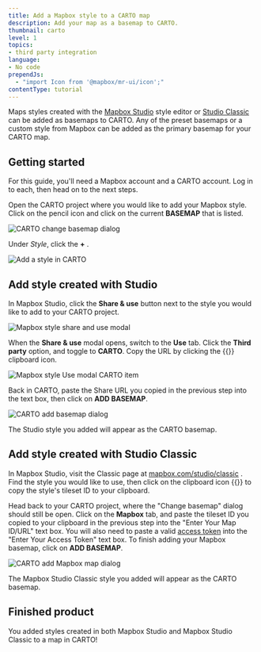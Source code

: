 ```yaml
---
title: Add a Mapbox style to a CARTO map
description: Add your map as a basemap to CARTO.
thumbnail: carto
level: 1
topics:
- third party integration
language:
- No code
prependJs:
  - "import Icon from '@mapbox/mr-ui/icon';"
contentType: tutorial
---
```


<!--copyeditor disable basemap-->

Maps styles created with the [Mapbox Studio](https://www.mapbox.com/studio) style editor or [Studio Classic](https://github.com/mapbox/mapbox-studio-classic) can be added as basemaps to CARTO. Any of the preset basemaps or a custom style from Mapbox can be added as the primary basemap for your CARTO map.

## Getting started

For this guide, you'll need a Mapbox account and a CARTO account. Log in to each, then head on to the next steps.

Open the CARTO project where you would like to add your Mapbox style. Click on the pencil icon and click on the current **BASEMAP** that is listed.

<img alt='CARTO change basemap dialog' src='/help/img/3rdparty/cartodb-change-basemap.png' class='block wmax600 mx-auto'>

Under _Style_, click the **+** .

<img alt='Add a style in CARTO' src='/help/img/3rdparty/cartodb-add-style.png' class='block wmax600 mx-auto'>

## Add style created with Studio

In Mapbox Studio, click the **Share &amp; use** button next to the style you would like to add to your CARTO project.

![Mapbox style share and use modal](/help/img/3rdparty/cartodb-style-share.png)

When the **Share &amp; use** modal opens, switch to the **Use** tab. Click the **Third party** option, and toggle to **CARTO**. Copy the URL by clicking the {{<Icon name='clipboard' inline={true} />}} clipboard icon.

<img alt='Mapbox style Use modal CARTO item' src='/help/img/3rdparty/cartodb-share-page.png' class='block mx-auto'>

Back in CARTO, paste the Share URL you copied in the previous step into the text box, then click on **ADD BASEMAP**.

![CARTO add basemap dialog](/help/img/3rdparty/cartodb-add-studio-xyz.png)

The Studio style you added will appear as the CARTO basemap.

## Add style created with Studio Classic

In Mapbox Studio, visit the Classic page at [mapbox.com/studio/classic](https://www.mapbox.com/studio/classic/) . Find the style you would like to use, then click on the clipboard icon {{<Icon name='clipboard' inline={true} />}} to copy the style's tileset ID to your clipboard.

Head back to your CARTO project, where the "Change basemap" dialog should still be open. Click on the **Mapbox** tab, and paste the tileset ID you copied to your clipboard in the previous step into the "Enter Your Map ID/URL" text box. You will also need to paste a valid [access token](https://www.mapbox.com/account/access-tokens) into the "Enter Your Access Token" text box. To finish adding your Mapbox basemap, click on **ADD BASEMAP**.

![CARTO add Mapbox map dialog](/help/img/3rdparty/cartodb-add-classic.png)

The Mapbox Studio Classic style you  added will appear as the CARTO basemap.

## Finished product

You added styles created in both Mapbox Studio and Mapbox Studio Classic to a map in CARTO!
